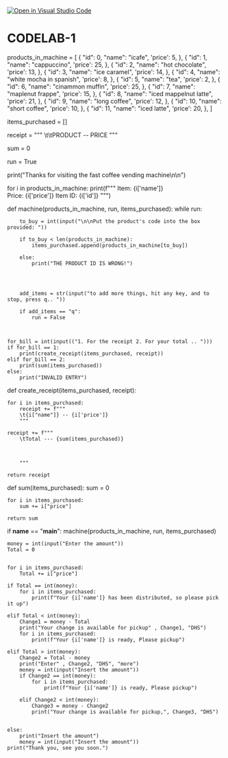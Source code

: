 [![Open in Visual Studio Code](https://classroom.github.com/assets/open-in-vscode-c66648af7eb3fe8bc4f294546bfd86ef473780cde1dea487d3c4ff354943c9ae.svg)](https://classroom.github.com/online_ide?assignment_repo_id=9228765&assignment_repo_type=AssignmentRepo)
# CODELAB-1


products_in_machine = [
    {
        "id": 0,
        "name": "icafe",
        'price': 5,
    },
    {
        "id": 1,
        "name": "cappuccino",
        'price': 25,
    },
    {
        "id": 2,
        "name": "hot chocolate",
        'price': 13,
    },
    {
        "id": 3,
        "name": "ice caramel",
        'price': 14,
    },
    {
        "id": 4,
        "name": "white mocha in spanish",
        'price': 8,
    },
    {
        "id": 5,
        "name": "tea",
        'price': 2,
    },
    {
        "id": 6,
        "name": "cinammon muffin",
        'price': 25,
    },
    {
        "id": 7,
        "name": "maplenut frappe",
        'price': 15,
    },
    {
        "id": 8,
        "name": "iced mappelnut latte",
        'price': 21,
    },
    {
        "id": 9,
        "name": "long coffee",
        'price': 12,
    },
    {
        "id": 10,
        "name": "short coffee",
        'price': 10,
    },
    {
        "id": 11,
        "name": "iced latte",
        'price': 20,
    },
]


items_purchased = []

receipt = """
\t\tPRODUCT -- PRICE
"""

sum = 0

run = True

print("Thanks for visiting the fast coffee vending machine\n\n")


for i in products_in_machine:
    print(f"""
    Item: {i['name']}  
    Price: {i['price']} 
    Item ID: {i['id']}
    """)


def machine(products_in_machine, run, items_purchased):
    while run:

        to_buy = int(input("\n\nPut the product's code into the box provided: "))

        if to_buy < len(products_in_machine):
            items_purchased.append(products_in_machine[to_buy])
            
        else:
            print("THE PRODUCT ID IS WRONG!")
        
        
        

        add_items = str(input("to add more things, hit any key, and to stop, press q.. "))

        if add_items == "q":
            run = False
        
        

    for_bill = int(input(("1. For the receipt 2. For your total .. ")))
    if for_bill == 1:
        print(create_receipt(items_purchased, receipt))
    elif for_bill == 2:
        print(sum(items_purchased))
    else:
        print("INVALID ENTRY")


def create_receipt(items_purchased, receipt):

    for i in items_purchased:
        receipt += f"""
        \t{i["name"]} -- {i['price']}
        """

    receipt += f"""
        \tTotal --- {sum(items_purchased)}
        
    
        
        """
   
    return receipt

def sum(items_purchased):
    sum = 0

    for i in items_purchased:
        sum += i["price"]

    return sum




if __name__ == "__main__":
    machine(products_in_machine, run, items_purchased)
   

    money = int(input("Enter the amount"))
    Total = 0


    for i in items_purchased:
        Total += i["price"]
    
    if Total == int(money):
        for i in items_purchased:
            print(f"Your {i['name']} has been distributed, so please pick it up")
            
    elif Total < int(money):
        Change1 = money - Total
        print("Your change is available for pickup" , Change1, "DHS")
        for i in items_purchased:
            print(f"Your {i['name']} is ready, Please pickup")
            
    elif Total > int(money):
        Change2 = Total - money
        print("Enter" , Change2, "DHS", "more")
        money = int(input("Insert the amount"))
        if Change2 == int(money):
            for i in items_purchased:
                print(f"Your {i['name']} is ready, Please pickup")
                
        elif Change2 < int(money):
            Change3 = money - Change2
            print("Your change is available for pickup,", Change3, "DHS")
        
    
    else:
        print("Insert the amount")
        money = int(input("Insert the amount"))
    print("Thank you, see you soon.")
